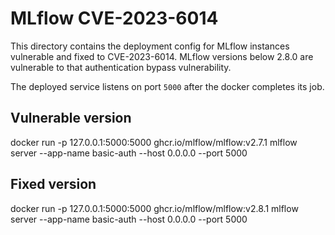 # MLflow CVE-2023-6014 

This directory contains the deployment config for MLflow instances vulnerable and fixed to CVE-2023-6014. MLflow versions below 2.8.0 are vulnerable to that authentication bypass vulnerability.

The deployed service listens on port `5000` after the docker completes its job.

## Vulnerable version
docker run -p 127.0.0.1:5000:5000 ghcr.io/mlflow/mlflow:v2.7.1 mlflow server --app-name basic-auth --host 0.0.0.0 --port 5000

## Fixed version
docker run -p 127.0.0.1:5000:5000 ghcr.io/mlflow/mlflow:v2.8.1 mlflow server --app-name basic-auth --host 0.0.0.0 --port 5000
